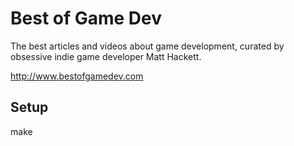 # Best of Game Dev

The best articles and videos about game development, curated by obsessive indie game developer Matt Hackett.

http://www.bestofgamedev.com

## Setup

make
